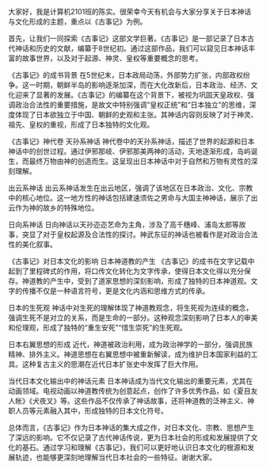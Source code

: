 大家好，我是计算机2101班的陈实。很荣幸今天有机会与大家分享关于日本神话与文化形成的主题，重点以《古事记》为例。

首先，让我们一同探索《古事记》这部文学巨著。《古事记》是一部记录了日本古代神话和历史的文献，编纂于8世纪初。通过这部作品，我们可以窥见日本神话丰富的故事世界，以及对于起源、神灵、皇权等重要概念的思考。

《古事记》的成书背景
在5世纪末，日本政局动荡，外部势力扩张，内部政权纷争。这一时期，朝鲜半岛的影响逐渐加深，而在大化改新后，日本政治、经济、文化迎来了显著的发展。《古事记》的编纂在这个背景下，被视为巩固天皇政权、强调政治合法性的重要措施，是故文中特别强调“皇权正统”和“日本独立”的思维，深度体现了日本欲独立于中国、朝鲜的史观和主张。其神话内容则反映了对于神灵、祖先、皇权的重视，形成了日本独特的文化观。

《古事记》神代卷
天孙系神话
神代卷中的天孙系神话，描述了世界的起源和日本神话中的创世过程。通过伊邪那岐、伊邪那美两神的活动，天地逐渐形成，岛屿诞生，而最终万物由神的创造而生。这呈现出日本神话中对于自然和万物有灵性的深刻理解。

出云系神话
出云系神话发生在出云地区，强调了该地区在日本政治、文化、宗教中的核心地位。这一地方性的神话包括建速须佐之男命与大国主神神话，展示了出云作为神的故乡的特殊地位。

日向系神话
日向神话以天孙迩迩艺命为主角，涉及了高千穗峰、浦岛太郎等故事，突显了对于皇权起源及合法性的探讨。神武东征的神话也被看作是对政治合法性的美化叙事。

《古事记》对日本文化的影响
日本神道教的产生
《古事记》的成书在文字记载中起到了里程碑式的作用，将口传文化转化为文字传承，使得日本文化得以充分保存。神道教的产生中，受到了道家思想的深刻影响，形成了独特的日本神道观。文字的传播不仅是一种语言符号，更是文化内涵和思维方式的传承。

日本的生死观
神话中对生死的理解体现了神道教观念，将生死视为连续的概念，强调生死不是对立的关系，而是生命的一部分。这种观念深刻影响了日本人的审美和伦理观，形成了独特的“重生安死”“惜生崇死”的生死观。

日本右翼思想的形成
近代，神道被政治利用，成为政治神学的一部分，强调民族精神、排外主义。神道思想在右翼思想中被重新解读，成为维护日本国家利益的工具。这种复古主义的思潮在近代日本扩张史中发挥了巨大作用。

当代日本文化输出中的神话元素
日本神话成为当代文化输出的重要元素，尤其在动画领域。电视动画以神道教传统为创意起点，创作了许多优秀作品，如《夏目友人帐》《犬夜叉》等。这些作品不仅传承了神话故事，还将神道教的泛神主义、神职人员等元素融入其中，形成独特的日本文化符号。

总体而言，《古事记》作为日本神话的集大成之作，对日本文化、宗教、思想产生了深远的影响。它不仅记录了古代神话传说，更为日本社会的形成和发展提供了文化的基石。通过学习和理解《古事记》，我们可以更好地认识日本文化的根源和发展轨迹，也能够更深刻地理解当代日本社会的一些特征。谢谢大家。